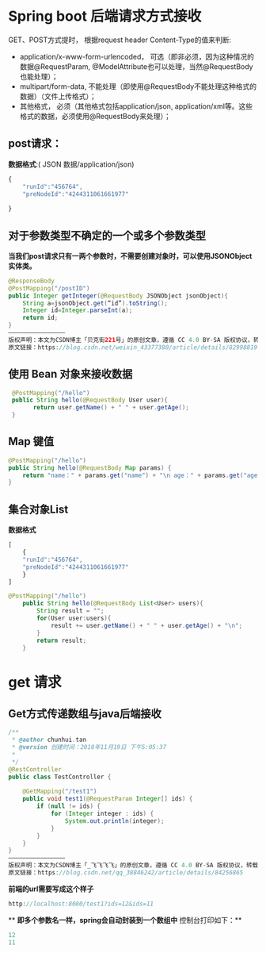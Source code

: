 # Spring boot 后端请求方式接收

GET、POST方式提时， 根据request header Content-Type的值来判断:


- application/x-www-form-urlencoded， 可选（即非必须，因为这种情况的数据@RequestParam, @ModelAttribute也可以处理，当然@RequestBody也能处理）；
- multipart/form-data, 不能处理（即使用@RequestBody不能处理这种格式的数据）（文件上传格式）；
- 其他格式， 必须（其他格式包括application/json, application/xml等。这些格式的数据，必须使用@RequestBody来处理）；

## post请求：

**数据格式**:( JSON 数据/application/json)

```javascript
{
	"runId":"456764",
	"preNodeId":"4244311061661977"
	
}
```



## 对于参数类型不确定的一个或多个参数类型

 **当我们post请求只有一两个参数时，不需要创建对象时，可以使用JSONObject实体类。** 

```java
@ResponseBody
@PostMapping("/postID")
public Integer getInteger(@RequestBody JSONObject jsonObject){
    String a=jsonObject.get(“id”).toString();
    Integer id=Integer.parseInt(a);
    return id;
}
————————————————
版权声明：本文为CSDN博主「贝克街221号」的原创文章，遵循 CC 4.0 BY-SA 版权协议，转载请附上原文出处链接及本声明。
原文链接：https://blog.csdn.net/weixin_43377380/article/details/82998819
```

## 使用 Bean 对象来接收数据

```java
 @PostMapping("/hello")
 public String hello(@RequestBody User user){
       return user.getName() + " " + user.getAge();
 }
```

##  **Map** 键值

```Java
@PostMapping("/hello")
public String hello(@RequestBody Map params) {
	return "name：" + params.get("name") + "\n age：" + params.get("age");
}
```

## 集合对象List

**数据格式**

```javascript
[
	{
	"runId":"456764",
	"preNodeId":"4244311061661977"
	}
]
```



```java
@PostMapping("/hello")
    public String hello(@RequestBody List<User> users){
        String result = "";
        for(User user:users){
            result += user.getName() + " " + user.getAge() + "\n";
        }
        return result;
    }
```

# get 请求

## Get方式传递数组与java后端接收

```java
/**
 * @author chunhui.tan
 * @version 创建时间：2018年11月19日 下午5:05:37
 *
 */
@RestController
public class TestController {
	
	@GetMapping("/test1")
	public void test1(@RequestParam Integer[] ids) {
		if (null != ids) {
			for (Integer integer : ids) {
				System.out.println(integer);
			}
		}
	}
}
————————————————
版权声明：本文为CSDN博主「_飞飞飞飞」的原创文章，遵循 CC 4.0 BY-SA 版权协议，转载请附上原文出处链接及本声明。
原文链接：https://blog.csdn.net/qq_38846242/article/details/84256865
```

 **前端的url需要写成这个样子** 

```javascript
http://localhost:8080/test1?ids=12&ids=11
```

** **即多个参数名一样，spring会自动封装到一个数组中**
控制台打印如下：** 

```java
12
11
```


